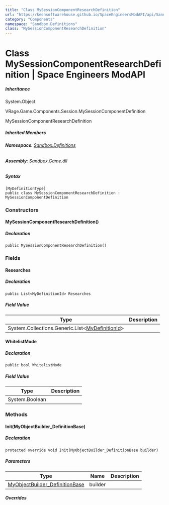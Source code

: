 ```yaml
---
title: "Class MySessionComponentResearchDefinition"
url: "https://keensoftwarehouse.github.io/SpaceEngineersModAPI/api/Sandbox.Definitions.MySessionComponentResearchDefinition.html"
category: "Components"
namespace: "Sandbox.Definitions"
class: "MySessionComponentResearchDefinition"
---
```


# Class MySessionComponentResearchDefinition | Space Engineers ModAPI

##### Inheritance

System.Object

VRage.Game.Components.Session.MySessionComponentDefinition

MySessionComponentResearchDefinition

##### Inherited Members

###### **Namespace**: [Sandbox.Definitions](https://keensoftwarehouse.github.io/SpaceEngineersModAPI/api/Sandbox.Definitions.html)

###### **Assembly**: Sandbox.Game.dll

##### Syntax

```
[MyDefinitionType]
public class MySessionComponentResearchDefinition : MySessionComponentDefinition
```

### Constructors

#### MySessionComponentResearchDefinition()

##### Declaration

```
public MySessionComponentResearchDefinition()
```

### Fields

#### Researches

##### Declaration

```
public List<MyDefinitionId> Researches
```

##### Field Value

| Type | Description |
| --- | --- |
| System.Collections.Generic.List<[MyDefinitionId](https://keensoftwarehouse.github.io/SpaceEngineersModAPI/api/VRage.Game.MyDefinitionId.html)\> |     |

#### WhitelistMode

##### Declaration

```
public bool WhitelistMode
```

##### Field Value

| Type | Description |
| --- | --- |
| System.Boolean |     |

### Methods

#### Init(MyObjectBuilder\_DefinitionBase)

##### Declaration

```
protected override void Init(MyObjectBuilder_DefinitionBase builder)
```

##### Parameters

| Type | Name | Description |
| --- | --- | --- |
| [MyObjectBuilder\_DefinitionBase](https://keensoftwarehouse.github.io/SpaceEngineersModAPI/api/VRage.Game.MyObjectBuilder_DefinitionBase.html) | builder |     |

##### Overrides